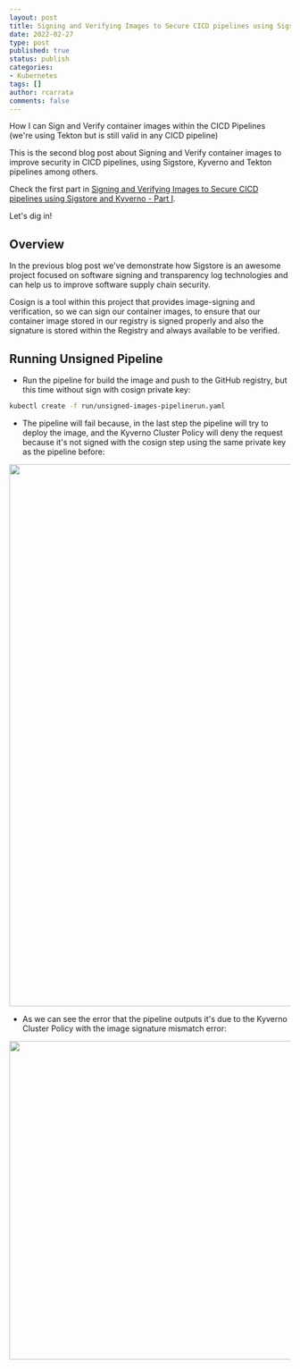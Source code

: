 ```yaml
---
layout: post
title: Signing and Verifying Images to Secure CICD pipelines using Sigstore and Kyverno - (Part II)
date: 2022-02-27
type: post
published: true
status: publish
categories:
- Kubernetes
tags: []
author: rcarrata
comments: false
---
```


How I can Sign and Verify container images within the CICD Pipelines (we're using Tekton but is still valid in any CICD pipeline)

This is the second blog post about Signing and Verify container images to improve security in CICD pipelines, using Sigstore, Kyverno and Tekton pipelines among others.

Check the first part in [Signing and Verifying Images to Secure CICD pipelines using Sigstore and Kyverno - Part I](https://rcarrata.com/kubernetes/sign-images-1/).

Let's dig in!

## Overview

In the previous blog post we've demonstrate how Sigstore is an awesome project focused on software signing and transparency log technologies and can help us to improve software supply chain security.

Cosign is a tool within this project that provides image-signing and verification, so we can sign our container images, to ensure that our container image stored in our registry is signed properly and also the signature is stored within the Registry and always available to be verified.

## Running Unsigned Pipeline

* Run the pipeline for build the image and push to the GitHub registry, but this time without sign with cosign private key:

```bash
kubectl create -f run/unsigned-images-pipelinerun.yaml
```

* The pipeline will fail because, in the last step the pipeline will try to deploy the image, and the Kyverno Cluster Policy will deny the request because it's not signed with the cosign step using the same private key as the pipeline before:

<img align="center" width="970" src="assets/unsigned-1.png">

* As we can see the error that the pipeline outputs it's due to the Kyverno Cluster Policy with the image signature mismatch error:

<img align="center" width="570" src="assets/unsigned-2.png">
